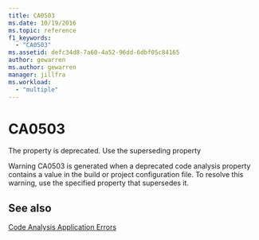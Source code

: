 ```yaml
---
title: CA0503
ms.date: 10/19/2016
ms.topic: reference
f1_keywords:
  - "CA0503"
ms.assetid: defc34d8-7a60-4a52-96dd-6dbf05c84165
author: gewarren
ms.author: gewarren
manager: jillfra
ms.workload:
  - "multiple"
---
```

# CA0503
The property is deprecated. Use the superseding property

 Warning CA0503 is generated when a deprecated code analysis property contains a value in the build or project configuration file. To resolve this warning, use the specified property that supersedes it.

## See also
 [Code Analysis Application Errors](../code-quality/code-analysis-application-errors.md)

